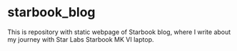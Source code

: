 # starbook_blog

This is repository with static webpage of Starbook blog, where I write about my journey with Star Labs Starbook MK VI laptop. 
